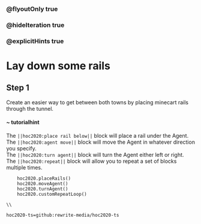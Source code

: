 ### @flyoutOnly true
### @hideIteration true
### @explicitHints true

# Lay down some rails

## Step 1
Create an easier way to get between both towns by placing minecart rails through the tunnel.

#### ~ tutorialhint 
The ``||hoc2020:place rail below||`` block will place a rail under the Agent.  
The ``||hoc2020:agent move||`` block will move the Agent in whatever direction you specify.   
The ``||hoc2020:turn agent||`` block will turn the Agent either left or right.  
The ``||hoc2020:repeat||`` block will allow you to repeat a set of blocks multiple times.  

```ghost
    hoc2020.placeRails()
    hoc2020.moveAgent()
    hoc2020.turnAgent()  
    hoc2020.customRepeatLoop() 
```
```template
\\
```
```package
hoc2020-ts=github:rewrite-media/hoc2020-ts
```